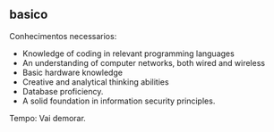 ## basico

Conhecimentos necessarios:
  - Knowledge of coding in relevant programming languages
  - An understanding of computer networks, both wired and wireless
  - Basic hardware knowledge
  - Creative and analytical thinking abilities
  - Database proficiency.
  - A solid foundation in information security principles.

Tempo: Vai demorar.
